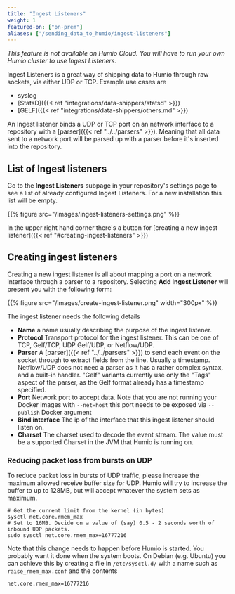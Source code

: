 ```yaml
---
title: "Ingest Listeners"
weight: 1
featured-on: ["on-prem"]
aliases: ["/sending_data_to_humio/ingest-listeners"]
---
```


_This feature is not available on Humio Cloud. You will have to run your own Humio cluster to use Ingest Listeners._

Ingest Listeners is a great way of shipping data to Humio through raw sockets, via either UDP or TCP. Example use cases are

* syslog
* [StatsD]({{< ref "integrations/data-shippers/statsd" >}})
* [GELF]({{< ref "integrations/data-shippers/others.md" >}})

An Ingest listener binds a UDP or TCP port on an network interface to a repository with a [parser]({{< ref "../../parsers" >}}). Meaning that all data sent to a network port will be parsed up with a parser before it's inserted into the repository.

## List of Ingest listeners

Go to the **Ingest Listeners** subpage in your repository's settings page to see a list of already configured Ingest Listeners. For a new installation this list will be empty.

{{% figure src="/images/ingest-listeners-settings.png" %}}

In the upper right hand corner there's a button for [creating a new ingest listener]({{< ref "#creating-ingest-listeners" >}})

## Creating ingest listeners

Creating a new ingest listener is all about mapping a port on a network interface through a parser to a repository. Selecting **Add Ingest Listener** will present you with the following form:

{{% figure src="/images/create-ingest-listener.png" width="300px" %}}

The ingest listener needs the following details

* **Name** a name usually describing the purpose of the ingest listener.
* **Protocol** Transport protocol for the ingest listener. This can be one of TCP, Gelf/TCP, UDP Gelf/UDP, or Netflow/UDP.
* **Parser** A [parser]({{< ref "../../parsers" >}}) to send each event  on the socket through to extract fields from the line. Usually a timestamp. Netflow/UDP does not need a parser as it has a rather complex syntax, and a built-in handler. "Gelf" variants currently use only the "Tags" aspect of the parser, as the Gelf format already has a timestamp specified.
* **Port** Network port to accept data. Note that you are not running your Docker images with `--net=host` this port needs to be exposed via `--publish` Docker argument
* **Bind interface** The ip of the interface that this ingest listener should listen on.
* **Charset** The charset used to decode the event stream. The value must be a supported Charset in the JVM that Humio is running on.

### Reducing packet loss from bursts on UDP
To reduce packet loss in bursts of UDP traffic, please increase the maximum allowed receive buffer size for UDP.
Humio will try to increase the buffer to up to 128MB, but will accept whatever the system sets as maximum.

```shell
# Get the current limit from the kernel (in bytes)
sysctl net.core.rmem_max
# Set to 16MB. Decide on a value of (say) 0.5 - 2 seconds worth of inbound UDP packets.
sudo sysctl net.core.rmem_max=16777216
```

Note that this change needs to happen before Humio is started. You
probably want it done when the system boots. On Debian (e.g. Ubuntu)
you can achieve this by creating a file in `/etc/sysctl.d/` with a
name such as `raise_rmem_max.conf` and the contents

```
net.core.rmem_max=16777216
```
